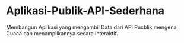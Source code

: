 # Aplikasi-Publik-API-Sederhana
Membangun Aplikasi yang mengambil Data dari API Pucblik mengenai Cuaca dan menampilkannya secara Interaktif.
